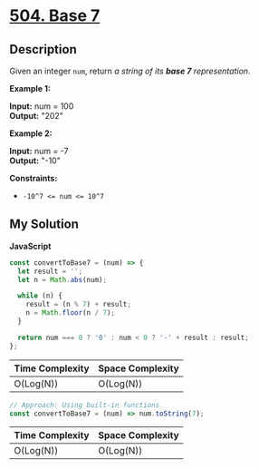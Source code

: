 # [504. Base 7](https://leetcode.com/problems/base-7)

## Description

Given an integer `num`, return _a string of its **base 7** representation_.

**Example 1:**

**Input:** num = 100  
**Output:** "202"

**Example 2:**

**Input:** num = -7  
**Output:** "-10"

**Constraints:**

- `-10^7 <= num <= 10^7`

## My Solution

**JavaScript**

```js
const convertToBase7 = (num) => {
  let result = '';
  let n = Math.abs(num);

  while (n) {
    result = (n % 7) + result;
    n = Math.floor(n / 7);
  }

  return num === 0 ? '0' : num < 0 ? '-' + result : result;
};
```

| Time Complexity | Space Complexity |
| --------------- | ---------------- |
| O(Log(N))       | O(Log(N))        |

```js
// Approach: Using built-in functions
const convertToBase7 = (num) => num.toString(7);
```

| Time Complexity | Space Complexity |
| --------------- | ---------------- |
| O(Log(N))       | O(Log(N))        |
